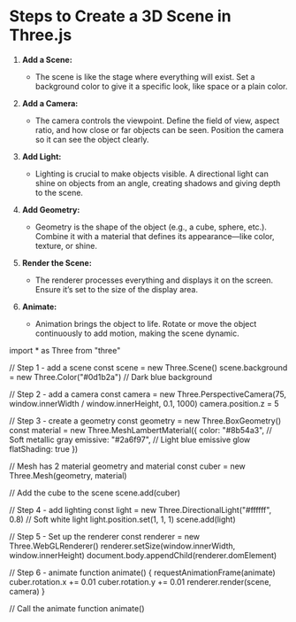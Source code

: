 # Steps to Create a 3D Scene in Three.js 

1. **Add a Scene:**
   - The scene is like the stage where everything will exist. Set a background color to give it a specific look, like space or a plain color.

2. **Add a Camera:**
   - The camera controls the viewpoint. Define the field of view, aspect ratio, and how close or far objects can be seen. Position the camera so it can see the object clearly.

3. **Add Light:**
   - Lighting is crucial to make objects visible. A directional light can shine on objects from an angle, creating shadows and giving depth to the scene.

4. **Add Geometry:**
   - Geometry is the shape of the object (e.g., a cube, sphere, etc.). Combine it with a material that defines its appearance—like color, texture, or shine.

5. **Render the Scene:**
   - The renderer processes everything and displays it on the screen. Ensure it’s set to the size of the display area.

6. **Animate:**
   - Animation brings the object to life. Rotate or move the object continuously to add motion, making the scene dynamic.



<!-- ////////////////////////////////////////////////////////// -->

import * as Three from "three"

// Step 1 - add a scene
const scene = new Three.Scene()
scene.background = new Three.Color("#0d1b2a") // Dark blue background

// Step 2 - add a camera
const camera = new Three.PerspectiveCamera(75, window.innerWidth / window.innerHeight, 0.1, 1000)
camera.position.z = 5

// Step 3 - create a geometry
const geometry = new Three.BoxGeometry()
const material = new Three.MeshLambertMaterial({
    color: "#8b54a3",    // Soft metallic gray
    emissive: "#2a6f97", // Light blue emissive glow
    flatShading: true
})

// Mesh has 2 material geometry and material
const cuber = new Three.Mesh(geometry, material)

// Add the cube to the scene
scene.add(cuber)

// Step 4 - add lighting
const light = new Three.DirectionalLight("#ffffff", 0.8) // Soft white light
light.position.set(1, 1, 1)
scene.add(light)

// Step 5 - Set up the renderer
const renderer = new Three.WebGLRenderer()
renderer.setSize(window.innerWidth, window.innerHeight)
document.body.appendChild(renderer.domElement)

// Step 6 - animate
function animate() {
    requestAnimationFrame(animate)
    cuber.rotation.x += 0.01
    cuber.rotation.y += 0.01
    renderer.render(scene, camera)
}

// Call the animate function
animate()
